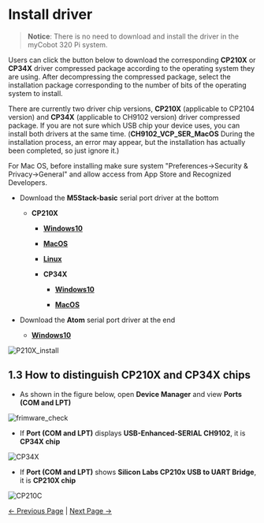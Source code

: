 # Install driver

> **Notice**: There is no need to download and install the driver in the myCobot 320 Pi system.





Users can click the button below to download the corresponding **CP210X** or **CP34X** driver compressed package according to the operating system they are using. After decompressing the compressed package, select the installation package corresponding to the number of bits of the operating system to install.

There are currently two driver chip versions, **CP210X** (applicable to CP2104 version) and **CP34X** (applicable to CH9102 version) driver compressed package. If you are not sure which USB chip your device uses, you can install both drivers at the same time. (**CH9102_VCP_SER_MacOS** During the installation process, an error may appear, but the installation has actually been completed, so just ignore it.)

For Mac OS, before installing make sure system "Preferences->Security & Privacy->General" and allow access from App Store and Recognized Developers.



- Download the **M5Stack-basic** serial port driver at the bottom

  - **CP210X**
    - [ **Windows10** ](https://download.elephantrobotics.com/software/drivers/CP210x_VCP_Windows.zip)
    - [ **MacOS** ](https://download.elephantrobotics.com/software/drivers/CP210x_VCP_MacOS.zip)
    - [ **Linux** ](https://download.elephantrobotics.com/software/drivers/CP210x_VCP_Linux.zip)

    - **CP34X**

      - [ **Windows10** ](https://download.elephantrobotics.com/software/drivers/CH9102_VCP_SER_Windows.exe)

      - [ **MacOS** ](https://download.elephantrobotics.com/software/drivers/CH9102_VCP_MacOS.zip)



- Download the **Atom** serial port driver at the end

  - [ **Windows10** ](https://download.elephantrobotics.com/software/drivers/CDM21228_Setup.zip)


![P210X_install](../../../../resources/5-BasicApplication/5.2.2/pi/img/4.1.1.2-CP210X_install.gif)



## 1.3 How to distinguish CP210X and CP34X chips

- As shown in the figure below, open **Device Manager** and view **Ports (COM and LPT)**

![frimware_check](../../../resources//img/4.1.1.3-firmware_check.gif)

  * If **Port (COM and LPT)** displays **USB-Enhanced-SERIAL CH9102**, it is **CP34X chip**

![CP34X](../../../../resources/5-BasicApplication/5.2.2/pi/img/4.1.1.3-CP34X.jpg)

  * If **Port (COM and LPT)** shows **Silicon Labs CP210x USB to UART Bridge**, it is **CP210X chip**

![CP210C](../../../../resources/5-BasicApplication/5.2.2/pi/img/4.1.1.3-CP210X.jpg)




 [← Previous Page](./1-setup.md) | [Next Page →](./3-flash_firmwares.md)

